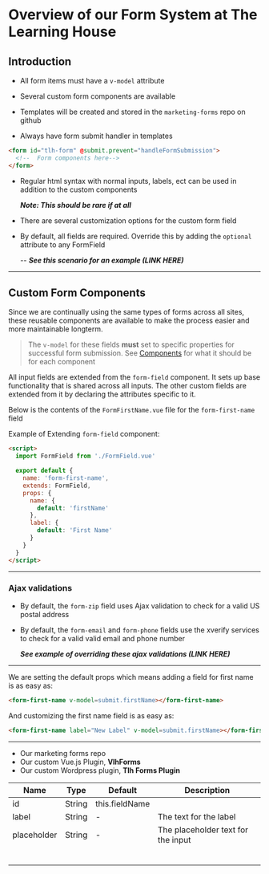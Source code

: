 # Overview of our Form System at The Learning House

## Introduction

- All form items must have a `v-model` attribute

- Several custom form components are available

- Templates will be created and stored in the `marketing-forms` repo on github

- Always have form submit handler in templates
```html
<form id="tlh-form" @submit.prevent="handleFormSubmission">
  <!--  Form components here-->
</form>  
```

- Regular html syntax with normal inputs, labels, ect can be used in addition to the custom components

  **_Note: This should be rare if at all_**

<!-- - Most forms should be able to build using   -->

- There are several customization options for the custom form field

- By default, all fields are required. Override this by adding the `optional` attribute to any FormField

  -- **_See this scenario for an example (LINK HERE)_**

---



## Custom Form Components


Since we are continually using the same types of forms across all sites, these reusable components are available to make the process easier and more maintainable longterm.

> The `v-model` for these fields **must** set to specific properties for successful form submission.
> See [Components](/components#components)  for what it should be for each component

All input fields are extended from the `form-field` component. It sets up base functionality that is shared across all inputs. The other custom fields are extended from it by declaring the attributes specific to it.

Below is the contents of the `FormFirstName.vue` file for the `form-first-name` field

Example of Extending `form-field` component:

  ```html
  <script>
    import FormField from './FormField.vue'

    export default {
      name: 'form-first-name',
      extends: FormField,
      props: {
        name: {
          default: 'firstName'
        },
        label: {
          default: 'First Name'
        }
      }
    }
  </script>
  ```
---

### Ajax validations

- By default, the `form-zip` field uses Ajax validation to check for a valid US postal address

- By default, the `form-email` and `form-phone` fields use the xverify services to check for a valid valid email and phone number

  **_See example of overriding these ajax validations (LINK HERE)_**

---




We are setting the default props which means adding a field for first name is as easy as:
```html
<form-first-name v-model=submit.firstName></form-first-name>
```

And customizing the first name field is as easy as:

```html
<form-first-name label="New Label" v-model=submit.firstName></form-first-name>
```

---

- Our marketing forms repo
- Our custom Vue.js Plugin, **VlhForms**
- Our custom Wordpress plugin, **Tlh Forms Plugin**


| Name        | Type   | Default        | Description                        |
| ----------- | ------ | -------------- | ---------------------------------- |
| id          | String | this.fieldName |                                    |
| label       | String | -              | The text for the label             |
| placeholder | String | -              | The placeholder text for the input |
|             |        |                |                                    |
|             |        |                |                                    |
|             |        |                |                                    |
|             |        |                |                                    |
|             |        |                |                                    |
|             |        |                |                                    |
